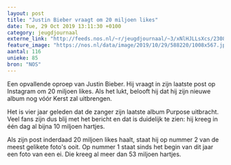 ```yaml
---
layout: post
title: "Justin Bieber vraagt om 20 miljoen likes"
date: Tue, 29 Oct 2019 13:11:30 +0100
category: jeugdjournaal
externe_link: "http://feeds.nos.nl/~r/jeugdjournaal/~3/xNlHJLLsXcs/2308156"
feature_image: "https://nos.nl/data/image/2019/10/29/588220/1008x567.jpg"
aantal: 116
unieke: 85
bron: "NOS"
---
```


<p>Een opvallende oproep van Justin Bieber. Hij vraagt in zijn laatste post op Instagram om 20 miljoen likes. Als het lukt, belooft hij dat hij zijn nieuwe album nog vóór Kerst zal uitbrengen.</p>
<p>Het is vier jaar geleden dat de zanger zijn laatste album Purpose uitbracht. Veel fans zijn dus blij met het bericht en dat is duidelijk te zien: hij kreeg in één dag al bijna 10 miljoen hartjes.</p>
<p>Als zijn post inderdaad 20 miljoen likes haalt, staat hij op nummer 2 van de meest gelikete foto's ooit. Op nummer 1 staat sinds het begin van dit jaar een foto van een ei. Die kreeg al meer dan 53 miljoen hartjes.</p><img src="http://feeds.feedburner.com/~r/jeugdjournaal/~4/xNlHJLLsXcs" height="1" width="1" alt=""/>
